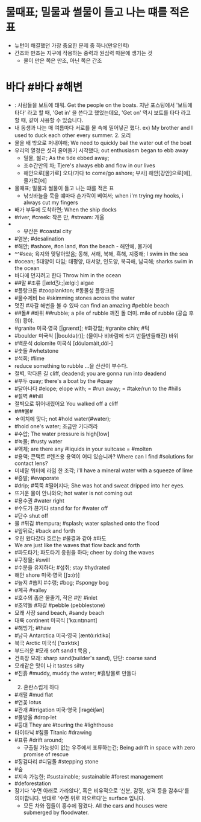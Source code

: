 # 물때표; 밀물과 썰물이 들고 나는 떄를 적은 표
* 뉴턴이 해결했던 가장 중요한 문제 중 하나(만유인력)
* 간조와 만조는 지구에 작용하는 중력과 원심력 때문에 생기는 것
	* 물이 만은 쪽은 만조, 아닌 쪽은 간조

# 바다 #바다 #해변
* : 사람들을 보트에 태워.  Get the people on the boats. 지난 포스팅에서 '보트에 타다' 라고 할 때, 'Get in' 을 쓴다고 했었는데요, 'Get on' 역시 보트를 타다 라고 할 때, 같이 사용할 수 있습니다.
* 내 동생과 나는 매 여름마다 서로를 물 속에 밀어넣곤 했다. ex) My brother and I used to duck each other every summer. 2. 오리
* 물을 배 밖으로 퍼내야해; We need to quickly bail the water out of the boat
* 우리의 열정은 섯히 줄어들기 시작했다; out enthusiasm began to ebb away
	* 밀물, 썲ㄹ; As the tide ebbed away; 
	* 조수간만의 차; Tjere's always ebb and flow in our lives
	* 해안으로[물가로] 오다/가다  to come/go ashore; 부사] 해안[강안]으로[에], 물가로[에]
* 물때표; 밀물과 썰물이 들고 나는 떄를 적은 표
	* 낚싯바늘을 묵을 떄마다 손가락이 베여서; when i'm trying my hooks, i always cut my fingers
* 배가 부두에 도착하면; When the ship docks
* #river, #creek: 작은 만, #stream: 개울
* * 부산은 #coastal city
* #염분; #desalination
* #해안; #ashore, #on land, #on the beach - 해안에, 물가에 
* ^^#sea; 육지와 맞닿아있음; 동해, 서해, 북해, 흑해, 지중해; I swim in the sea
* #ocean; 5대양이 다임; 태평양, 대서양, 인도양, 북극해, 남극해; sharks swim in the ocean
* 바다에 던지려고 한다	Throw him in the ocean
* ##말 #조류	[|ӕldƷi:;|ӕlgi:] algae
* #플랑크톤	#zooplankton; #동물성 플랑크톤
* #물수제비	be #skimming stones across the water
* 멋진 #자갈 해변을 볼 수 있따	can find an amazing #pebble beach
* ##돌# #바위 ##rubble; a pile of rubble 깨진 돌 더미. mile of rubble (공습 후의) 황야.
* #granite 미국·영국 [|grӕnɪt]; #화강암; #granite chin; #턱
* #boulder 미국식 [|boʊldə(r)]; (물이나 비바람에 씻겨 반들반들해진) 바위 
* #백운석 dolomite 미국식 [dóuləmàit,dɑ́l-] 
* #숫돌 #whetstone
* #석회; #lime
* reduce something to rubble …을 산산이 부수다.
* 절벽, 막다른 길	cliff, deadend; you are gonna run into deadend
* #부두 quay; 	there's a boat by the #quay
* #달아나다 #elope; elope with; = #run away; = #take/run to the #hills 
* #절벽 ##hill
* 절벽으로 뛰어내렸어요 			 	You walked off a cliff
* ###물#
* ☆이치에 맞다; not #hold water(#water); 
* #hold one's water; 조금만 기다려라
* #수압; The water pressure is high[low]
* #녹물; #rusty water
* #액체; are there any #liquids in your suitcase = #molten
* #용액; 콘택트 #렌즈용 용액이 어디 있습니까? Where can I find #solutions for contact lens?
* 미네랄 워터에 라임 한 조각; i'll have a mineral water with a squeeze of lime
* #증발; #evaporate
* #drip; #뚝뚝 #떨어지다; She was hot and sweat dripped into her eyes.
* 뜨거운 물이 안나와요; hot water is not coming out
* #용수권 #water right
* #수도가 끊기다 stand for for #water off
* #단수 shut off
* 물 #튀김 #tempura; #splash; water splashed onto the flood
* #앞뒤로; #back and forth
* 우린 왔다갔다 흐르는 #물결과 같아 #파도 
* We are just like the waves that flow back and forth
* #파도타기; 파도타기 응원을 하다; cheer by doing the waves
* #구정물; #swill
* #수분을 유지하다; #섭취; stay #hydrated
* 해안	shore 미국·영국 [ʃɔ:(r)] 
* #늪지 #씁지 #수렁;	#bog; #spongy bog
* #계곡	#valley
* #호수의 좁은 물줄기, 작은 #만	#inlet
* #조약돌 #자갈	#pebble (pebblestone)
* 모래 사장	sand beach, #sandy beach
* 대륙	continent 미국식 [‘kɑ:ntɪnənt]
* #해빙기; #thaw
* #남극 Antarctica 미국·영국 [æntɑ́:rktikə]
* 북극 Arctic 미국식 [‘ɑ:rktɪk]
* 부드러운 #모래	soft sand t 묵음 , 
* 건축장 모래: sharp sand(builder's sand), 단단: coarse sand
* 모래같은 맛이 나	it tastes silty
* #진흙	#muddy, muddy the water; #흙탕물로 만들다
* 2. 혼란스럽게 하다
* #개펄	#mud flat
* #연꽃	lotus
* #관개	#irrigation 미국·영국 [ìrəɡéiʃən] 
* #물방울	#drop·let 
* #등대	They are #touring the #lighthouse
* 타이타닉 #침몰 	Titanic #drawing
* #표류	#drift around; 
	* 구출될 가능성이 없는 우주에서 표류하는건; Being adrift in space with zero promise of rescue
* #징검다리 #디딤돌	#stepping stone
* #숲
* #지속 가능한; #sustainable; sustainable #forest management
* #deforestation
* 잠기다 ‘수면 아래로 가라앉다’, 혹은 비유적으로 ‘신분, 감정, 성격 등을 감추다’를 의미합니다. 반대로 ‘수면 위로 떠오르다’는 surface 입니다. 
	* 모든 차와 집들이 홍수에 잠겼다. All the cars and houses were submerged by floodwater.